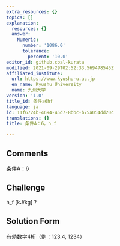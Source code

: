 ```yaml
---
extra_resources: {}
topics: []
explanation:
  resources: {}
  answer:
    Numeric:
      number: '1086.0'
      tolerance:
        percent: '10.0'
editor_id: github.cbal-kurata
modified: 2021-09-29T02:52:33.569478545Z
affiliated_institute:
  url: https://www.kyushu-u.ac.jp
  en_name: Kyushu University
  name: 九州大学
version: '1.0'
title_id: 条件a6hf
language: ja
id: 11f6724b-4694-45d7-8bbc-b75a054dd20c
translations: {}
title: 条件A：6，h_f

---
```


## Comments
条件A：6

## Challenge
h_f [kJ/kg] ?

## Solution Form
有効数字4桁（例：123.4,  1234）




